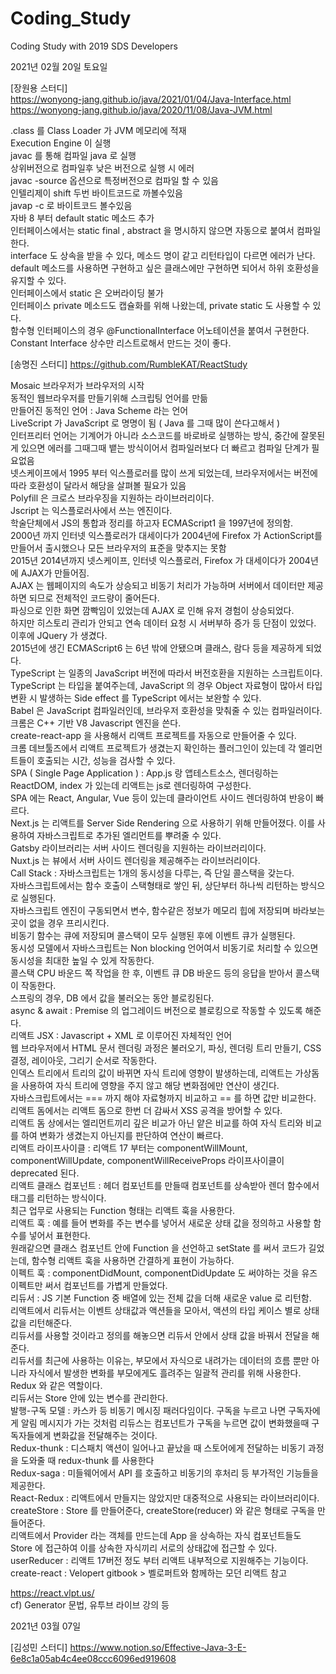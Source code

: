 # Coding_Study
Coding Study with 2019 SDS Developers

2021년 02월 20일 토요일

[장원용 스터디] <br/>
https://wonyong-jang.github.io/java/2021/01/04/Java-Interface.html <br/>
https://wonyong-jang.github.io/java/2020/11/08/Java-JVM.html <br/>

.class 를 Class Loader 가 JVM 메모리에 적재 <br/>
Execution Engine 이 실행 <br/>
javac 를 통해 컴파일 java 로 실행 <br/>
상위버전으로 컴파일후 낮은 버전으로 실행 시 에러 <br/>
javac -source 옵션으로 특정버전으로 컴파일 할 수 있음 <br/>
인텔리제이 shift 두번 바이트코드로 까볼수있음 <br/>
javap -c 로 바이트코드 볼수있음 <br/>
자바 8 부터 default static 메소드 추가 <br/>
인터페이스에서는 static final , abstract 을 명시하지 않으면 자동으로 붙여서 컴파일한다. <br/>
interface 도 상속을 받을 수 있다, 메소드 명이 같고 리턴타입이 다르면 에러가 난다. <br/>
default 메소드를 사용하면 구현하고 싶은 클래스에만 구현하면 되어서 하위 호환성을 유지할 수 있다. <br/>
인터페이스에서 static 은 오버라이딩 불가 <br/>
인터페이스 private 메소드도 캡슐화를 위해 나왔는데, private static 도 사용할 수 있다. <br/>
함수형 인터페이스의 경우 @FunctionalInterface 어노테이션을 붙여서 구현한다. <br/>
Constant Interface 상수만 리스트로해서 만드는 것이 좋다. <br/>

[송명진 스터디]
https://github.com/RumbleKAT/ReactStudy

Mosaic 브라우저가 브라우저의 시작 <br/>
동적인 웹브라우저를 만들기위해 스크립팅 언어를 만듦 <br/>
만들어진 동적인 언어 : Java Scheme 라는 언어 <br/>
LiveScript 가 JavaScript 로 명명이 됨 ( Java 를 그때 많이 쓴다고해서 ) <br/>
인터프리터 언어는 기계어가 아니라 소스코드를 바로바로 실행하는 방식, 중간에 잘못된게 있으면 에러를 그때그때 뱉는 방식이어서 컴파일러보다 더 빠르고 컴파일 단계가 필요없음 <br/>
넷스케이프에서 1995 부터 익스플로러를 많이 쓰게 되었는데, 브라우저에서는 버전에 따라 호환성이 달라서 해당을 살펴볼 필요가 있음 <br/>
Polyfill 은 크로스 브라우징을 지원하는 라이브러리이다. <br/>
Jscript 는 익스플로러사에서 쓰는 엔진이다. <br/>
학술단체에서 JS의 통합과 정리를 하고자 ECMAScript1 을 1997년에 정의함. <br/>
2000년 까지 인터넷 익스플로러가 대세이다가 2004년에 Firefox 가 ActionScript를 만들어서 출시했으나 모든 브라우저의 표준을 맞추지는 못함 <br/>
2015년 2014년까지 넷스케이프, 인터넷 익스플로러, Firefox 가 대세이다가 2004년에 AJAX가 만들어짐. <br/>
AJAX 는 웹페이지의 속도가 상승되고 비동기 처리가 가능하며 서버에서 데이터만 제공하면 되므로 전체적인 코드량이 줄어든다. <br/>
파싱으로 인한 화면 깜빡임이 있었는데 AJAX 로 인해 유저 경험이 상승되었다. <br/>
하지만 히스토리 관리가 안되고 연속 데이터 요청 시 서버부하 증가 등 단점이 있었다. <br/>
이후에 JQuery 가 생겼다. <br/>
2015년에 생긴 ECMAScript6 는 6년 밖에 안됐으며 클래스, 람다 등을 제공하게 되었다. <br/>
TypeScript 는 일종의 JavaScript 버전에 따라서 버전호환을 지원하는 스크립트이다. <br/>
TypeScript 는 타입을 붙여주는데, JavaScript 의 경우 Object 자료형이 많아서 타입변환 시 발생하는 Side effect 를 TypeScript 에서는 보완할 수 있다. <br/>
Babel 은 JavaScript 컴파일러인데, 브라우저 호환성을 맞춰줄 수 있는 컴파일러이다. <br/>
크롬은 C++ 기반 V8 Javascript 엔진을 쓴다. <br/>
create-react-app 을 사용해서 리액트 프로젝트를 자동으로 만들어줄 수 있다. <br/>
크롬 데브툴즈에서 리액트 프로젝트가 생겼는지 확인하는 플러그인이 있는데 각 엘리먼트들이 호출되는 시간, 성능을 검사할 수 있다. <br/>
SPA ( Single Page Application ) : App.js 랑 앱테스트소스, 렌더링하는 ReactDOM, index 가 있는데 리액트는 js로 렌더링하여 구성한다. <br/>
SPA 에는 React, Angular, Vue 등이 있는데 클라이언트 사이드 렌더링하여 반응이 빠르다. <br/>
Next.js 는 리액트를 Server Side Rendering 으로 사용하기 위해 만들어졌다. 이를 사용하여 자바스크립트로 추가된 엘리먼트를 뿌려줄 수 있다. <br/>
Gatsby 라이브러리는 서버 사이드 렌더링을 지원하는 라이브러리이다. <br/>
Nuxt.js 는 뷰에서 서버 사이드 렌더링을 제공해주는 라이브러리이다. <br/>
Call Stack : 자바스크립트는 1개의 동시성을 다루는, 즉 단일 콜스택을 갖는다. <br/>
자바스크립트에서는 함수 호출이 스택형태로 쌓인 뒤, 상단부터 하나씩 리턴하는 방식으로 실행된다. <br/>
자바스크립트 엔진이 구동되면서 변수, 함수같은 정보가 메모리 힙에 저장되며 바라보는 곳이 없을 경우 프리시킨다. <br/>
비동기 함수는 큐에 저장되며 콜스택이 모두 실행된 후에 이벤트 큐가 실행된다. <br/>
동시성 모델에서 자바스크립트는 Non blocking 언어여서 비동기로 처리할 수 있으면 동시성을 최대한 높일 수 있게 작동한다. <br/>
콜스택 CPU 바운드 쪽 작업을 한 후, 이벤트 큐 DB 바운드 등의 응답을 받아서 콜스택이 작동한다. <br/>
스프링의 경우, DB 에서 값을 불러오는 동안 블로킹된다. <br/>
async & await : Premise 의 업그레이드 버전으로 블로킹으로 작동할 수 있도록 해준다. <br/>
리액트 JSX : Javascript + XML 로 이루어진 자체적인 언어 <br/>
웹 브라우저에서 HTML 문서 렌더링 과정은 불러오기, 파싱, 렌더링 트리 만들기, CSS 결정, 레이아웃, 그리기 순서로 작동한다. <br/>
인덱스 트리에서 트리의 값이 바뀌면 자식 트리에 영향이 발생하는데, 리액트는 가상돔을 사용하여 자식 트리에 영향을 주지 않고 해당 변화점에만 연산이 생긴다. <br/>
자바스크립트에서는 === 까지 해야 자료형까지 비교하고 == 를 하면 값만 비교한다. <br/>
리액트 돔에서는 리액트 돔으로 한번 더 감싸서 XSS 공격을 방어할 수 있다. <br/>
리액트 돔 상에서는 엘리먼트끼리 깊은 비교가 아닌 얕은 비교를 하여 자식 트리와 비교를 하여 변화가 생겼는지 아닌지를 판단하여 연산이 빠르다. <br/>
리액트 라이프사이클 : 리액트 17 부터는 componentWillMount, componentWillUpdate, componentWillReceiveProps 라이프사이클이 deprecated 된다. <br/>
리액트 클래스 컴포넌트 : 헤더 컴포넌트를 만들때 컴포넌트를 상속받아 렌더 함수에서 태그를 리턴하는 방식이다. <br/>
최근 업무로 사용되는 Function 형태는 리액트 훅을 사용한다. <br/>
리액트 훅 : 예를 들어 변화를 주는 변수를 넣어서 새로운 상태 값을 정의하고 사용할 함수를 넣어서 표현한다. <br/>
원래같으면 클래스 컴포넌트 안에 Function 을 선언하고 setState 를 써서 코드가 길었는데, 함수형 리액트 훅을 사용하면 간결하게 표현이 가능하다. <br/>
이펙트 훅 : componentDidMount, componentDidUpdate 도 써야하는 것을 유즈 이펙트만 써서 컴포넌트를 가볍게 만들었다. <br/>
리듀서 : JS 기본 Function 중 배열에 있는 전체 값을 더해 새로운 value 로 리턴함. <br/>
리액트에서 리듀서는 이벤트 상태값과 액션들을 모아서, 액션의 타입 케이스 별로 상태 값을 리턴해준다. <br/>
리듀서를 사용할 것이라고 정의를 해놓으면 리듀서 안에서 상태 값을 바꿔서 전달을 해준다. <br/>
리듀서를 최근에 사용하는 이유는, 부모에서 자식으로 내려가는 데이터의 흐름 뿐만 아니라 자식에서 발생한 변화를 부모에게도 흘려주는 일괄적 관리를 위해 사용한다. <br/>
Redux 와 같은 역할이다. <br/>
리듀서는 Store 안에 있는 변수를 관리한다. <br/>
발행-구독 모델 : 카스카 등 비동기 메시징 패러다임이다. 구독을 누르고 나면 구독자에게 알림 메시지가 가는 것처럼 리듀스는 컴포넌트가 구독을 누르면 값이 변화했을때 구독자들에게 변화값을 전달해주는 것이다. <br/>
Redux-thunk : 디스패치 액션이 일어나고 끝났을 때 스토어에게 전달하는 비동기 과정을 도와줄 때 redux-thunk 를 사용한다 <br/>
Redux-saga : 미들웨어에서 API 를 호출하고 비동기의 후처리 등 부가적인 기능들을 제공한다. <br/>
React-Redux : 리액트에서 만들지는 않았지만 대중적으로 사용되는 라이브러리이다. <br/>
createStore : Store 를 만들어준다, createStore(reducer) 와 같은 형태로 구독을 만들어준다. <br/>
리액트에서 Provider 라는 객체를 만드는데 App 을 상속하는 자식 컴포넌트들도 Store 에 접근하여 이를 상속한 자식끼리 서로의 상태값에 접근할 수 있다. <br/>
userReducer : 리액트 17버전 정도 부터 리액트 내부적으로 지원해주는 기능이다. <br/>
create-react : Velopert gitbook > 벨로퍼트와 함께하는 모던 리액트 참고 <br/>

https://react.vlpt.us/
 <br/>
cf) Generator 문법, 유투브 라이브 강의 등 <br/>

2021년 03월 07일

[김성민 스터디] https://www.notion.so/Effective-Java-3-E-6e8c1a05ab4c4ee08ccc6096ed919608


